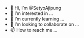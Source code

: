 - 👋 Hi, I’m @SetyoAjipung
- 👀 I’m interested in ...
- 🌱 I’m currently learning ...
- 💞️ I’m looking to collaborate on ...
- 📫 How to reach me ...

<!---
SetyoAjipung/SetyoAjipung is a ✨ special ✨ repository because its `README.md` (this file) appears on your GitHub profile.
You can click the Preview link to take a look at your changes.
--->
